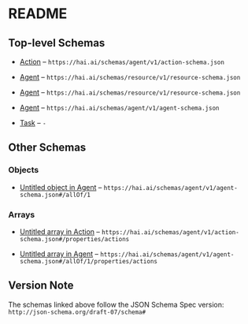 # README

## Top-level Schemas

*   [Action](./action.md "General type of actions an agent can take, and a set of things that can happen to a resource") – `https://hai.ai/schemas/agent/v1/action-schema.json`

*   [Agent](./resource.md "General schema for stateful resources") – `https://hai.ai/schemas/resource/v1/resource-schema.json`

*   [Agent](./decision.md "General schema for human, hybrid, and AI agents") – `https://hai.ai/schemas/resource/v1/resource-schema.json`

*   [Agent](./agent.md "General schema for human, hybrid, and AI agents") – `https://hai.ai/schemas/agent/v1/agent-schema.json`

*   [Task](./task.md "Schema for generalized Task") – `-`

## Other Schemas

### Objects

*   [Untitled object in Agent](./agent-allof-1.md) – `https://hai.ai/schemas/agent/v1/agent-schema.json#/allOf/1`

### Arrays

*   [Untitled array in Action](./action-properties-actions.md) – `https://hai.ai/schemas/agent/v1/action-schema.json#/properties/actions`

*   [Untitled array in Agent](./agent-allof-1-properties-actions.md) – `https://hai.ai/schemas/agent/v1/agent-schema.json#/allOf/1/properties/actions`

## Version Note

The schemas linked above follow the JSON Schema Spec version: `http://json-schema.org/draft-07/schema#`
